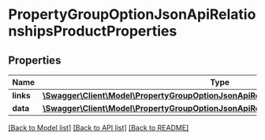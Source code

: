 # PropertyGroupOptionJsonApiRelationshipsProductProperties

## Properties
Name | Type | Description | Notes
------------ | ------------- | ------------- | -------------
**links** | [**\Swagger\Client\Model\PropertyGroupOptionJsonApiRelationshipsProductPropertiesLinks**](PropertyGroupOptionJsonApiRelationshipsProductPropertiesLinks.md) |  | [optional] 
**data** | [**\Swagger\Client\Model\PropertyGroupOptionJsonApiRelationshipsProductPropertiesData[]**](PropertyGroupOptionJsonApiRelationshipsProductPropertiesData.md) |  | [optional] 

[[Back to Model list]](../../README.md#documentation-for-models) [[Back to API list]](../../README.md#documentation-for-api-endpoints) [[Back to README]](../../README.md)

